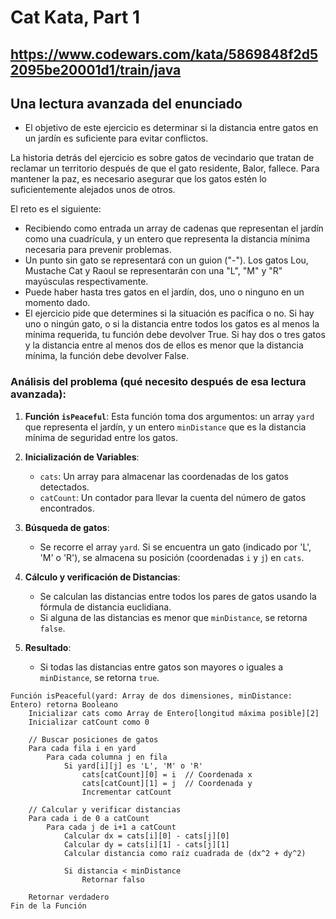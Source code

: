 # Cat Kata, Part 1

## https://www.codewars.com/kata/5869848f2d52095be20001d1/train/java

## Una lectura avanzada del enunciado

- El objetivo de este ejercicio es determinar si la distancia entre gatos en un jardín es suficiente para evitar conflictos.

La historia detrás del ejercicio es sobre gatos de vecindario que tratan de reclamar un territorio después de que el gato residente, Balor, fallece. Para mantener la paz, es necesario asegurar que los gatos estén lo suficientemente alejados unos de otros.

El reto es el siguiente:

- Recibiendo como entrada un array de cadenas que representan el jardín como una cuadrícula, y un entero que representa la distancia mínima necesaria para prevenir problemas.
- Un punto sin gato se representará con un guion ("-"). Los gatos Lou, Mustache Cat y Raoul se representarán con una "L", "M" y "R" mayúsculas respectivamente.
- Puede haber hasta tres gatos en el jardín, dos, uno o ninguno en un momento dado.
- El ejercicio pide que determines si la situación es pacífica o no. Si hay uno o ningún gato, o si la distancia entre todos los gatos es al menos la mínima requerida, tu función debe devolver True. Si hay dos o tres gatos y la distancia entre al menos dos de ellos es menor que la distancia mínima, la función debe devolver False.


### Análisis del problema (qué necesito después de esa lectura avanzada):

1. **Función `isPeaceful`**: Esta función toma dos argumentos: un array `yard` que representa el jardín, y un entero `minDistance` que es la distancia mínima de seguridad entre los gatos.

2. **Inicialización de Variables**:
   - `cats`: Un array para almacenar las coordenadas de los gatos detectados.
   - `catCount`: Un contador para llevar la cuenta del número de gatos encontrados.

3. **Búsqueda de gatos**:
   - Se recorre el array `yard`. Si se encuentra un gato (indicado por 'L', 'M' o 'R'), se almacena su posición (coordenadas `i` y `j`) en `cats`.

4. **Cálculo y verificación de Distancias**:
   - Se calculan las distancias entre todos los pares de gatos usando la fórmula de distancia euclidiana.
   - Si alguna de las distancias es menor que `minDistance`, se retorna `false`.

5. **Resultado**:
   - Si todas las distancias entre gatos son mayores o iguales a `minDistance`, se retorna `true`.

```
Función isPeaceful(yard: Array de dos dimensiones, minDistance: Entero) retorna Booleano
    Inicializar cats como Array de Entero[longitud máxima posible][2]
    Inicializar catCount como 0

    // Buscar posiciones de gatos
    Para cada fila i en yard
        Para cada columna j en fila
            Si yard[i][j] es 'L', 'M' o 'R'
                cats[catCount][0] = i  // Coordenada x
                cats[catCount][1] = j  // Coordenada y
                Incrementar catCount

    // Calcular y verificar distancias
    Para cada i de 0 a catCount
        Para cada j de i+1 a catCount
            Calcular dx = cats[i][0] - cats[j][0]
            Calcular dy = cats[i][1] - cats[j][1]
            Calcular distancia como raíz cuadrada de (dx^2 + dy^2)

            Si distancia < minDistance
                Retornar falso

    Retornar verdadero
Fin de la Función
